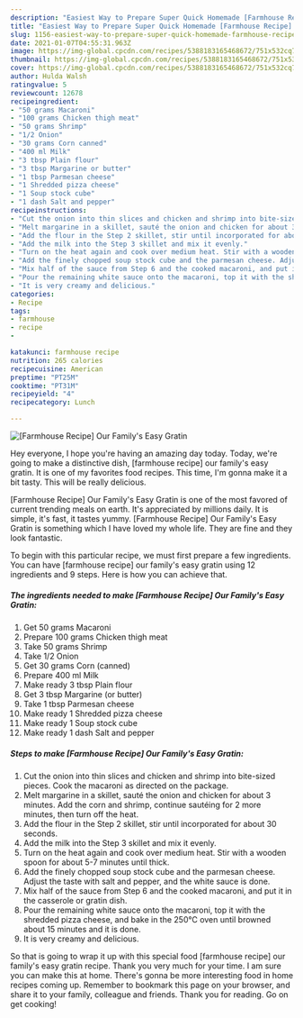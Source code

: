 ```yaml
---
description: "Easiest Way to Prepare Super Quick Homemade [Farmhouse Recipe]  Our Family&amp;#39;s Easy Gratin"
title: "Easiest Way to Prepare Super Quick Homemade [Farmhouse Recipe]  Our Family&amp;#39;s Easy Gratin"
slug: 1156-easiest-way-to-prepare-super-quick-homemade-farmhouse-recipe-our-family-and-39-s-easy-gratin
date: 2021-01-07T04:55:31.963Z
image: https://img-global.cpcdn.com/recipes/5388183165468672/751x532cq70/farmhouse-recipe-our-familys-easy-gratin-recipe-main-photo.jpg
thumbnail: https://img-global.cpcdn.com/recipes/5388183165468672/751x532cq70/farmhouse-recipe-our-familys-easy-gratin-recipe-main-photo.jpg
cover: https://img-global.cpcdn.com/recipes/5388183165468672/751x532cq70/farmhouse-recipe-our-familys-easy-gratin-recipe-main-photo.jpg
author: Hulda Walsh
ratingvalue: 5
reviewcount: 12678
recipeingredient:
- "50 grams Macaroni"
- "100 grams Chicken thigh meat"
- "50 grams Shrimp"
- "1/2 Onion"
- "30 grams Corn canned"
- "400 ml Milk"
- "3 tbsp Plain flour"
- "3 tbsp Margarine or butter"
- "1 tbsp Parmesan cheese"
- "1 Shredded pizza cheese"
- "1 Soup stock cube"
- "1 dash Salt and pepper"
recipeinstructions:
- "Cut the onion into thin slices and chicken and shrimp into bite-sized pieces. Cook the macaroni as directed on the package."
- "Melt margarine in a skillet, sauté the onion and chicken for about 3 minutes.  Add the corn and shrimp, continue sautéing for 2 more minutes, then turn off the heat."
- "Add the flour in the Step 2 skillet, stir until incorporated for about 30 seconds."
- "Add the milk into the Step 3 skillet and mix it evenly."
- "Turn on the heat again and cook over medium heat. Stir with a wooden spoon for about 5-7 minutes until thick."
- "Add the finely chopped soup stock cube and the parmesan cheese. Adjust the taste with salt and pepper, and the white sauce is done."
- "Mix half of the sauce from Step 6 and the cooked macaroni, and put it in the casserole or gratin dish."
- "Pour the remaining white sauce onto the macaroni, top it with the shredded pizza cheese, and bake in the 250℃ oven until browned about 15 minutes and it is done."
- "It is very creamy and delicious."
categories:
- Recipe
tags:
- farmhouse
- recipe
- 

katakunci: farmhouse recipe  
nutrition: 265 calories
recipecuisine: American
preptime: "PT25M"
cooktime: "PT31M"
recipeyield: "4"
recipecategory: Lunch

---
```



![[Farmhouse Recipe]  Our Family&#39;s Easy Gratin](https://img-global.cpcdn.com/recipes/5388183165468672/751x532cq70/farmhouse-recipe-our-familys-easy-gratin-recipe-main-photo.jpg)

Hey everyone, I hope you're having an amazing day today. Today, we're going to make a distinctive dish, [farmhouse recipe]  our family&#39;s easy gratin. It is one of my favorites food recipes. This time, I'm gonna make it a bit tasty. This will be really delicious.

[Farmhouse Recipe]  Our Family&#39;s Easy Gratin is one of the most favored of current trending meals on earth. It's appreciated by millions daily. It is simple, it's fast, it tastes yummy. [Farmhouse Recipe]  Our Family&#39;s Easy Gratin is something which I have loved my whole life. They are fine and they look fantastic.




To begin with this particular recipe, we must first prepare a few ingredients. You can have [farmhouse recipe]  our family&#39;s easy gratin using 12 ingredients and 9 steps. Here is how you can achieve that.

<!--inarticleads1-->

##### The ingredients needed to make [Farmhouse Recipe]  Our Family&#39;s Easy Gratin:

1. Get 50 grams Macaroni
1. Prepare 100 grams Chicken thigh meat
1. Take 50 grams Shrimp
1. Take 1/2 Onion
1. Get 30 grams Corn (canned)
1. Prepare 400 ml Milk
1. Make ready 3 tbsp Plain flour
1. Get 3 tbsp Margarine (or butter)
1. Take 1 tbsp Parmesan cheese
1. Make ready 1 Shredded pizza cheese
1. Make ready 1 Soup stock cube
1. Make ready 1 dash Salt and pepper




<!--inarticleads2-->

##### Steps to make [Farmhouse Recipe]  Our Family&#39;s Easy Gratin:

1. Cut the onion into thin slices and chicken and shrimp into bite-sized pieces. Cook the macaroni as directed on the package.
1. Melt margarine in a skillet, sauté the onion and chicken for about 3 minutes.  Add the corn and shrimp, continue sautéing for 2 more minutes, then turn off the heat.
1. Add the flour in the Step 2 skillet, stir until incorporated for about 30 seconds.
1. Add the milk into the Step 3 skillet and mix it evenly.
1. Turn on the heat again and cook over medium heat. Stir with a wooden spoon for about 5-7 minutes until thick.
1. Add the finely chopped soup stock cube and the parmesan cheese. Adjust the taste with salt and pepper, and the white sauce is done.
1. Mix half of the sauce from Step 6 and the cooked macaroni, and put it in the casserole or gratin dish.
1. Pour the remaining white sauce onto the macaroni, top it with the shredded pizza cheese, and bake in the 250℃ oven until browned about 15 minutes and it is done.
1. It is very creamy and delicious.




So that is going to wrap it up with this special food [farmhouse recipe]  our family&#39;s easy gratin recipe. Thank you very much for your time. I am sure you can make this at home. There's gonna be more interesting food in home recipes coming up. Remember to bookmark this page on your browser, and share it to your family, colleague and friends. Thank you for reading. Go on get cooking!
